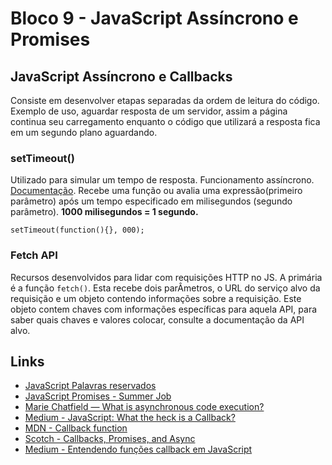 # Bloco 9 - JavaScript Assíncrono e Promises

## JavaScript Assíncrono e Callbacks

Consiste em desenvolver etapas separadas da ordem de leitura do código. Exemplo de uso, aguardar resposta de um servidor, assim a página continua seu carregamento enquanto o código que utilizará a resposta fica em um segundo plano aguardando.

### setTimeout()

Utilizado para simular um tempo de resposta. Funcionamento assíncrono.
[Documentação](https://www.w3schools.com/jsref/met_win_settimeout.asp). Recebe uma função ou avalia uma expressão(primeiro parâmetro) após um tempo especificado em milisegundos (segundo parâmetro).
**1000 milisegundos = 1 segundo.**

```
setTimeout(function(){}, 000);
```

### Fetch API

Recursos desenvolvidos para lidar com requisições HTTP no JS. A primária é a função `fetch()`. Esta recebe dois parÂmetros, o URL do serviço alvo da requisição e um objeto contendo informações sobre a requisição. Este objeto contem chaves com informações específicas para aquela API, para saber quais chaves e valores colocar, consulte a documentação da API alvo.

## Links

- [JavaScript Palavras reservados](https://www.w3bai.com/pt/js/js_reserved.html)
- [JavaScript Promises - Summer Job](https://github.com/LucasPedroso/Project-Summer-Job-Trybe)
- [Marie Chatfield — What is asynchronous code execution?](http://mariechatfield.com/tutorials/explanations/asynchronous-code.html)
- [Medium - JavaScript: What the heck is a Callback?](https://codeburst.io/javascript-what-the-heck-is-a-callback-aba4da2deced)
- [MDN - Callback function](https://developer.mozilla.org/en-US/docs/Glossary/Callback_function)
- [Scotch - Callbacks, Promises, and Async](https://scotch.io/courses/10-need-to-know-javascript-concepts/callbacks-promises-and-async)
- [Medium - Entendendo funções callback em JavaScript](https://medium.com/totvsdevelopers/entendendo-fun%C3%A7%C3%B5es-callback-em-javascript-7b500dc7fa22)